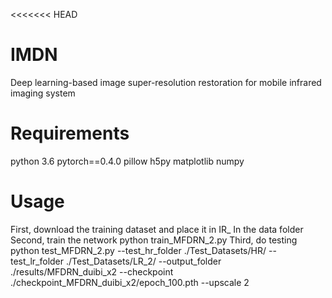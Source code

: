 <<<<<<< HEAD
# IMDN
Deep learning-based image super-resolution restoration for mobile infrared imaging system

# Requirements
python 3.6
pytorch==0.4.0
pillow
h5py
matplotlib
numpy

# Usage
First, download the training dataset and place it in IR_ In the data folder
Second, train the network  python train_MFDRN_2.py
Third, do testing  python test_MFDRN_2.py  --test_hr_folder ./Test_Datasets/HR/ --test_lr_folder ./Test_Datasets/LR_2/ --output_folder ./results/MFDRN_duibi_x2 --checkpoint ./checkpoint_MFDRN_duibi_x2/epoch_100.pth --upscale 2


